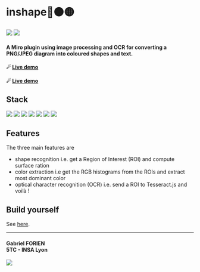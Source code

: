 # inshape🔴🟠🟡

[![](https://img.shields.io/badge/open-Github%20Pages-blue)](https://gforien.github.io/inshape/)
[![](https://img.shields.io/badge/open-JSFiddle-blueviolet)](https://jsfiddle.net/to8ucfed/11/)

#### A Miro plugin using image processing and OCR for converting a PNG/JPEG diagram into coloured shapes and text.
#### ☄ [Live demo](https://gforien.github.io/inshape/static/index.html?./images/osi.png)
#### ☄ [Live demo](https://gforien.github.io/inshape/static/index.html?./images/osi.png)

## Stack
![](https://img.shields.io/badge/NodeJS-✓-blue)
![](https://img.shields.io/badge/HTML%20%26%20CSS-✓-blue)
![](https://img.shields.io/badge/client--side%20JavaScript-✓-blue)
![](https://img.shields.io/badge/image--js-✓-blue)
![](https://img.shields.io/badge/Tesseract.js-✓-blue)
![](https://img.shields.io/badge/Miro%20SDK-✓-blue)
![](https://img.shields.io/badge/toastr.js-✓-blue)

<!---
    ![](screenshot.gif)
    [Edit in JSFiddle](https://jsfiddle.com/sdljdsfl)
--->

## Features
The three main features are
- shape recognition i.e. get a Region of Interest (ROI) and compute surface ration
- color extraction  i.e  get the RGB histograms from the ROIs and extract most dominant color
- optical character recognition (OCR)  i.e. send a ROI to Tesseract.js and voilà !


## Build yourself
See [here](BUILDING.md).

---
#### Gabriel FORIEN <br> 5TC - INSA Lyon
![](https://upload.wikimedia.org/wikipedia/commons/b/b9/Logo_INSA_Lyon_%282014%29.svg)
